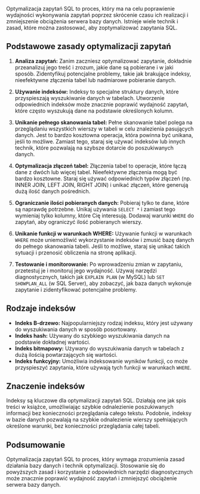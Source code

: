 Optymalizacja zapytań SQL to proces, który ma na celu poprawienie wydajności wykonywania zapytań poprzez skrócenie czasu ich realizacji i zmniejszenie obciążenia serwera bazy danych. Istnieje wiele technik i zasad, które można zastosować, aby zoptymalizować zapytania SQL.

## Podstawowe zasady optymalizacji zapytań

1. **Analiza zapytań:** Zanim zaczniesz optymalizować zapytanie, dokładnie przeanalizuj jego treść i zrozum, jakie dane są pobierane i w jaki sposób. Zidentyfikuj potencjalne problemy, takie jak brakujące indeksy, nieefektywne złączenia tabel lub nadmiarowe pobieranie danych.

2. **Używanie indeksów:** Indeksy to specjalne struktury danych, które przyspieszają wyszukiwanie danych w tabelach. Utworzenie odpowiednich indeksów może znacznie poprawić wydajność zapytań, które często wyszukują dane na podstawie określonych kolumn.

3. **Unikanie pełnego skanowania tabel:** Pełne skanowanie tabel polega na przeglądaniu wszystkich wierszy w tabeli w celu znalezienia pasujących danych. Jest to bardzo kosztowna operacja, która powinna być unikana, jeśli to możliwe. Zamiast tego, staraj się używać indeksów lub innych technik, które pozwalają na szybsze dotarcie do poszukiwanych danych.

4. **Optymalizacja złączeń tabel:** Złączenia tabel to operacje, które łączą dane z dwóch lub więcej tabel. Nieefektywne złączenia mogą być bardzo kosztowne. Staraj się używać odpowiednich typów złączeń (np. INNER JOIN, LEFT JOIN, RIGHT JOIN) i unikać złączeń, które generują dużą ilość danych pośrednich.

5. **Ograniczanie ilości pobieranych danych:** Pobieraj tylko te dane, które są naprawdę potrzebne. Unikaj używania `SELECT *` i zamiast tego wymieniaj tylko kolumny, które Cię interesują. Dodawaj warunki `WHERE` do zapytań, aby ograniczyć ilość pobieranych wierszy.

6. **Unikanie funkcji w warunkach WHERE:** Używanie funkcji w warunkach `WHERE` może uniemożliwić wykorzystanie indeksów i zmusić bazę danych do pełnego skanowania tabeli. Jeśli to możliwe, staraj się unikać takich sytuacji i przenosić obliczenia na stronę aplikacji.

7. **Testowanie i monitorowanie:** Po wprowadzeniu zmian w zapytaniu, przetestuj je i monitoruj jego wydajność. Używaj narzędzi diagnostycznych, takich jak `EXPLAIN PLAN` (w MySQL) lub `SET SHOWPLAN_ALL` (w SQL Server), aby zobaczyć, jak baza danych wykonuje zapytanie i zidentyfikować potencjalne problemy.

## Rodzaje indeksów

*   **Indeks B-drzewo:** Najpopularniejszy rodzaj indeksu, który jest używany do wyszukiwania danych w sposób posortowany.
*   **Indeks hash:** Używany do szybkiego wyszukiwania danych na podstawie dokładnej wartości.
*   **Indeks bitmapowy:** Używany do wyszukiwania danych w tabelach z dużą ilością powtarzających się wartości.
*   **Indeks funkcyjny:** Umożliwia indeksowanie wyników funkcji, co może przyspieszyć zapytania, które używają tych funkcji w warunkach `WHERE`.

## Znaczenie indeksów

Indeksy są kluczowe dla optymalizacji zapytań SQL. Działają one jak spis treści w książce, umożliwiając szybkie odnalezienie poszukiwanych informacji bez konieczności przeglądania całego tekstu. Podobnie, indeksy w bazie danych pozwalają na szybkie odnalezienie wierszy spełniających określone warunki, bez konieczności przeglądania całej tabeli.

## Podsumowanie

Optymalizacja zapytań SQL to proces, który wymaga zrozumienia zasad działania bazy danych i technik optymalizacji. Stosowanie się do powyższych zasad i korzystanie z odpowiednich narzędzi diagnostycznych może znacznie poprawić wydajność zapytań i zmniejszyć obciążenie serwera bazy danych.
